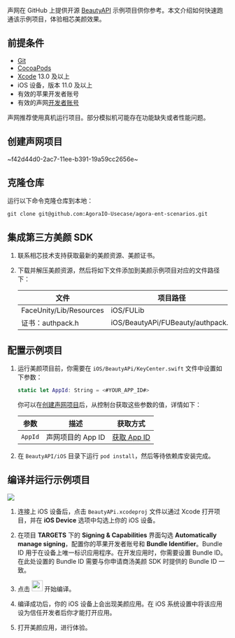 声网在 GitHub 上提供开源 [BeautyAPI](https://github.com/AgoraIO-Community/BeautyAPI/tree/main) 示例项目供你参考。本文介绍如何快速跑通该示例项目，体验相芯美颜效果。

## 前提条件

- [Git](https://git-scm.com/downloads)
- [CocoaPods](https://guides.cocoapods.org/using/getting-started.html#getting-started)
- [Xcode](https://apps.apple.com/cn/app/xcode/id497799835?mt=12) 13.0 及以上
- iOS 设备，版本 11.0 及以上
- 有效的苹果开发者账号
- 有效的声网[开发者账号](https://docs.agora.io/cn/Agora%20Platform/sign_in_and_sign_up)

<div class="alert note">声网推荐使用真机运行项目。部分模拟机可能存在功能缺失或者性能问题。</div>

<a name = "create"></a>
## 创建声网项目

~f42d44d0-2ac7-11ee-b391-19a59cc2656e~

## 克隆仓库

运行以下命令克隆仓库到本地：

```shell
git clone git@github.com:AgoraIO-Usecase/agora-ent-scenarios.git
```

## 集成第三方美颜 SDK

1. 联系相芯技术支持获取最新的美颜资源、美颜证书。

2. 下载并解压美颜资源，然后将如下文件添加到美颜示例项目对应的文件路径下：

    |文件    |  项目路径   |
    |-----|-----|
    | FaceUnity/Lib/Resources | iOS/FULib         |
    | 证书：authpack.h      | iOS/BeautyAPi/FUBeauty/authpack.h  |


## 配置示例项目

1. 运行美颜项目前，你需要在 `iOS/BeautyAPi/KeyCenter.swift` 文件中设置如下参数：

    ```swift
    static let AppId: String = <#YOUR_APP_ID#>
    ```

    你可以在[创建声网项目](#create)后，从控制台获取这些参数的值，详情如下：

    | 参数 | 描述   | 获取方式 |
    |----|----|----|
    | `AppId`    | 声网项目的 App ID     | [获取 App ID](https://docportal.shengwang.cn/cn/Agora%20Platform/get_appid_token?platform=All%20Platforms#获取-app-id)  |


2. 在 `BeautyAPI/iOS` 目录下运行 `pod install`，然后等待依赖库安装完成。


## 编译并运行示例项目

![](https://web-cdn.agora.io/docs-files/1690276905446)

1. 连接上 iOS 设备后，点击 `BeautyAPi.xcodeproj` 文件以通过 Xcode 打开项目，并在 **iOS Device** 选项中勾选上你的 iOS 设备。

2. 在项目 **TARGETS** 下的 **Signing & Capabilities** 界面勾选 **Automatically manage signing**，配置你的苹果开发者账号和 **Bundle Identifier**。Bundle ID 用于在设备上唯一标识应用程序。在开发应用时，你需要设置 Bundle ID。在此处设置的 Bundle ID 需要与你申请商汤美颜 SDK 时提供的 Bundle ID 一致。

3. 点击 <img src="https://web-cdn.agora.io/docs-files/1639710560035" width="25"/> 开始编译。

4. 编译成功后，你的 iOS 设备上会出现美颜应用。在 iOS 系统设置中将该应用设为信任开发者后你才能打开应用。

5. 打开美颜应用，进行体验。